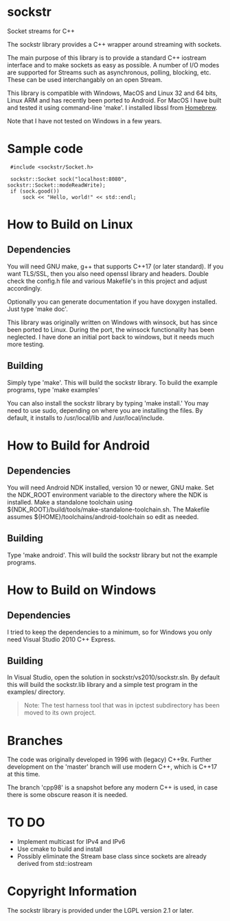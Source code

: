 sockstr
=======

Socket streams for C++

The sockstr library provides a C++ wrapper around streaming with sockets.

The main purpose of this library is to provide a standard C++ iostream interface
and to make sockets as easy as possible.
A number of I/O modes are supported for Streams such as asynchronous, 
polling, blocking, etc.  These can be used interchangably on an open Stream.

This library is compatible with Windows, MacOS and Linux 32 and 64 bits, Linux ARM and has recently been ported to Android.
For MacOS I have built and tested it using command-line 'make'. I installed libssl from [Homebrew](https://brew.sh).

Note that I have not tested on Windows in a few years.

Sample code
===========
     #include <sockstr/Socket.h>
     
     sockstr::Socket sock("localhost:8080", sockstr::Socket::modeReadWrite);
     if (sock.good())
         sock << "Hello, world!" << std::endl;


How to Build on Linux
=====================

## Dependencies

You will need GNU make, g++ that supports C++17 (or later standard).
If you want TLS/SSL, then you also need openssl library and headers.  Double check 
the config.h file and various Makefile's in this project and adjust accordingly.

Optionally you can generate documentation if you have doxygen installed.  Just 
type 'make doc'.

This library was originally written on Windows with winsock, but has since been ported
to Linux.  During the port, the winsock functionality has been neglected.  I have done
an initial port back to windows, but it needs much more testing.

## Building
Simply type 'make'.  This will build the sockstr library. To build the example programs, type 'make examples'

You can also install the sockstr library by typing 'make install.' You may need to use sudo, depending on where you are installing the files. By default, it installs to /usr/local/lib and /usr/local/include.


How to Build for Android
========================

## Dependencies

You will need Android NDK installed, version 10 or newer, GNU make.
Set the NDK_ROOT environment variable to the directory where the NDK is installed.
Make a standalone toolchain using ${NDK_ROOT}/build/tools/make-standalone-toolchain.sh.
The Makefile assumes ${HOME}/toolchains/android-toolchain so edit as needed.

## Building
Type 'make android'.  This will build the sockstr library but not the example programs.


How to Build on Windows
=======================

## Dependencies

I tried to keep the dependencies to a minimum, so for Windows you only need
Visual Studio 2010 C++ Express.

## Building

In Visual Studio, open the solution in sockstr/vs2010/sockstr.sln.  By default this will build 
the sockstr.lib library and a simple test program in the examples/ directory.


> Note: The test harness tool that was in ipctest subdirectory has been moved to its own project.



# Branches

The code was originally developed in 1996 with (legacy) C++9x. Further development on the 'master' branch will use modern C++, which is C++17 at this time.

The branch 'cpp98' is a snapshot before any modern C++ is used, in case there is some obscure reason it is needed.

# TO DO

- Implement multicast for IPv4 and IPv6
- Use cmake to build and install
- Possibly eliminate the Stream base class since sockets are already derived from std::iostream


# Copyright Information

The sockstr library is provided under the LGPL version 2.1 or later.
